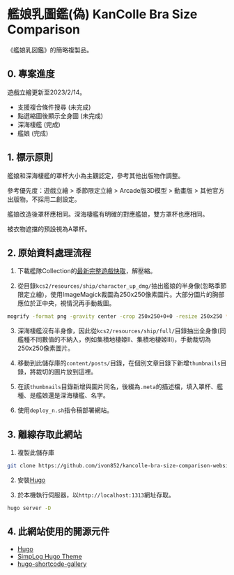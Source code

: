  
# 艦娘乳圖鑑(偽) KanColle Bra Size Comparison

《艦娘乳図鑑》的簡略複製品。


## 0. 專案進度

遊戲立繪更新至2023/2/14。

- 支援複合條件搜尋 (未完成)
- 點選縮圖後顯示全身圖 (未完成)
- 深海棲艦 (完成)
- 艦娘 (完成)


## 1. 標示原則

艦娘和深海棲艦的罩杯大小為主觀認定，參考其他出版物作調整。

參考優先度：遊戲立繪 > 季節限定立繪 > Arcade版3D模型 > 動畫版 > 其他官方出版物。不採用二創設定。

艦娘改造後罩杯應相同。深海棲艦有明確的對應艦娘，雙方罩杯也應相同。

被衣物遮擋的預設視為A罩杯。


## 2. 原始資料處理流程

1. 下載艦隊Collection的[最新完整遊戲快取](https://shizuru.piro.moe/kccp/)，解壓縮。

2. 從目錄`kcs2/resources/ship/character_up_dmg/`抽出艦娘的半身像(忽略季節限定立繪)，使用ImageMagick裁圖為250x250像素圖片。大部分圖片的胸部應位於正中央，視情況再手動裁圖。
```bash
mogrify -format png -gravity center -crop 250x250+0+0 -resize 250x250 *.png
```

3. 深海棲艦沒有半身像，因此從`kcs2/resources/ship/full/`目錄抽出全身像(同艦種不同數值的不納入，例如集積地棲姬II、集積地棲姬III)，手動裁切為250x250像素圖片。

4. 移動到此儲存庫的`content/posts/`目錄，在個別文章目錄下新增`thumbnails`目錄，將裁切的圖片放到這裡。

5. 在該`thumbnails`目錄新增與圖片同名，後綴為`.meta`的描述檔，填入罩杯、艦種、是艦娘還是深海棲艦、名字。

6. 使用`deploy_n.sh`指令稿部署網站。


## 3. 離線存取此網站

1. 複製此儲存庫
```bash
git clone https://github.com/ivon852/kancolle-bra-size-comparison-website.git
```

2. 安裝[Hugo](https://github.com/topics/hugo)

3. 於本機執行伺服器，以`http://localhost:1313`網址存取。
```bash
hugo server -D
```


## 4. 此網站使用的開源元件

- [Hugo](https://github.com/topics/hugo)
- [SimpLog Hugo Theme](https://github.com/michimani/simplog)
- [hugo-shortcode-gallery](https://github.com/mfg92/hugo-shortcode-gallery)
